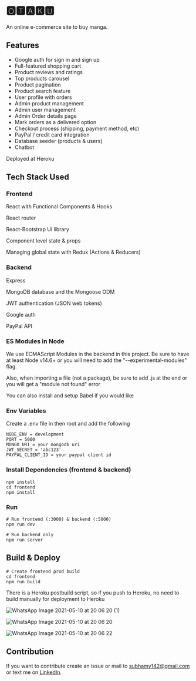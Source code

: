 # 🅾🆃🅰🅺🆄

An online e-commerce site to buy manga.


## Features

- Google auth for sign in and sign up
- Full-featured shopping cart
- Product reviews and ratings
- Top products carousel
- Product pagination
- Product search feature
- User profile with orders
- Admin product management
- Admin user management
- Admin Order details page
- Mark orders as a delivered option
- Checkout process (shipping, payment method, etc)
- PayPal / credit card integration
- Database seeder (products & users)
- Chatbot

Deployed at Heroku

## Tech Stack Used
### Frontend
React with Functional Components & Hooks

React router

React-Bootstrap UI library

Component level state & props

Managing global state with Redux (Actions & Reducers)

### Backend

Express

MongoDB database and the Mongoose ODM

JWT authentication (JSON web tokens)

Google auth

PayPal API


### ES Modules in Node

We use ECMAScript Modules in the backend in this project. Be sure to have at least Node v14.6+ or you will need to add the "--experimental-modules" flag.

Also, when importing a file (not a package), be sure to add .js at the end or you will get a "module not found" error

You can also install and setup Babel if you would like

### Env Variables

Create a .env file in then root and add the following

```
NODE_ENV = development
PORT = 5000
MONGO_URI = your mongodb uri
JWT_SECRET = 'abc123'
PAYPAL_CLIENT_ID = your paypal client id
```

### Install Dependencies (frontend & backend)

```
npm install
cd frontend
npm install
```

### Run

```
# Run frontend (:3000) & backend (:5000)
npm run dev

# Run backend only
npm run server
```

## Build & Deploy

```
# Create frontend prod build
cd frontend
npm run build
```

There is a Heroku postbuild script, so if you push to Heroku, no need to build manually for deployment to Heroku


![WhatsApp Image 2021-05-10 at 20 06 20 (1)](https://user-images.githubusercontent.com/64212940/117678996-86a05a80-b1cd-11eb-806a-e3fc8bcb8d3a.jpeg)

![WhatsApp Image 2021-05-10 at 20 06 20](https://user-images.githubusercontent.com/64212940/117679122-9ddf4800-b1cd-11eb-98ec-36d48a1ac978.jpeg)

![WhatsApp Image 2021-05-10 at 20 06 22](https://user-images.githubusercontent.com/64212940/117679188-acc5fa80-b1cd-11eb-9d47-7476e978956f.jpeg)

## Contribution

If you want to contribute create an issue or mail to [subhamy142@gmail.com](subhamy142@gmail.com) or text me on [LinkedIn](https://www.linkedin.com/in/subham-yadav-3493711a5/?originalSubdomain=in).
